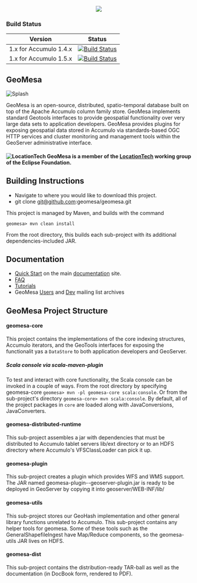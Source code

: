 <p align="center"><a href="http://geomesa.github.io"><img src="https://raw.githubusercontent.com/geomesa/geomesa.github.io/master/img/geomesa-2x.png"></img></a></p>

### Build Status

Version | Status
------ | -----
| 1.x for Accumulo 1.4.x | [![Build Status](https://travis-ci.org/locationtech/geomesa.svg?branch=accumulo1.4%2F1.x)](https://travis-ci.org/locationtech/geomesa)  	| 
| 1.x for Accumulo 1.5.x | [![Build Status](https://travis-ci.org/locationtech/geomesa.svg?branch=accumulo1.5.x%2F1.x)](https://travis-ci.org/locationtech/geomesa)  	| 

## GeoMesa

![Splash](http://geomesa.github.io/img/geomesa-overview-848x250.png)

GeoMesa is an open-source, distributed, spatio-temporal database built on top of the Apache Accumulo column family store. GeoMesa implements standard Geotools interfaces to provide geospatial functionality over very large data sets to application developers.  GeoMesa provides plugins for exposing geospatial data stored in Accumulo via standards-based OGC HTTP services and cluster monitoring and management tools within the GeoServer administrative interface.  

#### ![LocationTech](https://pbs.twimg.com/profile_images/2552421256/hv2oas84tv7n3maianiq_normal.png) GeoMesa is a member of the [LocationTech](http://www.locationtech.org) working group of the Eclipse Foundation.


## Building Instructions

* Navigate to where you would like to download this project.
* git clone git@github.com:geomesa/geomesa.git

This project is managed by Maven, and builds with the command

```geomesa> mvn clean install```

From the root directory, this builds each sub-project with its additional dependencies-included JAR.

## Documentation

* [Quick Start](http://geomesa.github.io/#quick-start) on the main [documentation](http://geomesa.github.io) site.
* [FAQ](http://geomesa.github.io/faq/)
* [Tutorials](http://geomesa.github.io)
* GeoMesa [Users](https://locationtech.org/mhonarc/lists/geomesa-users/) and [Dev](https://locationtech.org/mhonarc/lists/geomesa-dev/) mailing list archives

## GeoMesa Project Structure

#### geomesa-core

This project contains the implementations of the core indexing structures, Accumulo iterators, and the GeoTools interfaces for exposing the functionalit yas a ```DataStore``` to both application developers and GeoServer.

##### Scala console via scala-maven-plugin

To test and interact with core functionality, the Scala console can be invoked in a couple of ways.  From the root directory by specifying geomesa-core ```geomesa> mvn -pl geomesa-core scala:console```.  Or from the sub-project's directory ```geomesa-core> mvn scala:console```.  By default, all of the project packages in ```core``` are loaded along with JavaConversions, JavaConverters.

#### geomesa-distributed-runtime

This sub-project assembles a jar with dependencies that must be distributed to Accumulo tablet servers lib/ext
directory or to an HDFS directory where Accumulo's VFSClassLoader can pick it up.

#### geomesa-plugin

This sub-project creates a plugin which provides WFS and WMS support.  The JAR named geomesa-plugin-<Version>-geoserver-plugin.jar is ready to be deployed in GeoServer by copying it into geoserver/WEB-INF/lib/

#### geomesa-utils

This sub-project stores our GeoHash implementation and other general library functions unrelated to Accumulo. This sub-project contains any helper tools for geomesa.  Some of these tools such as the GeneralShapefileIngest have Map/Reduce components, so the geomesa-utils JAR lives on HDFS.

#### geomesa-dist

This sub-project contains the distribution-ready TAR-ball as well as the documentation (in DocBook form, rendered to PDF).

